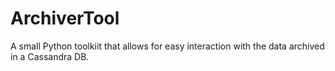 # ArchiverTool
A small Python toolkiit that allows for easy interaction with the data archived in a Cassandra DB.
